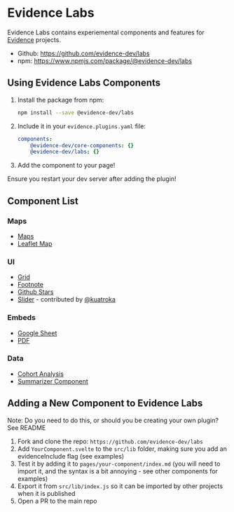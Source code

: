 # Evidence Labs

Evidence Labs contains experiemental components and features for [Evidence](https://evidence.dev) projects.
- Github: https://github.com/evidence-dev/labs
- npm: https://www.npmjs.com/package/@evidence-dev/labs

## Using Evidence Labs Components

1. Install the package from npm:
    ```bash
    npm install --save @evidence-dev/labs
    ```
2. Include it in your `evidence.plugins.yaml` file:

    ```yaml 
    components:
        @evidence-dev/core-components: {}
        @evidence-dev/labs: {}
    ```
3. Add the component to your page!

<Alert status=info>
Ensure you restart your dev server after adding the plugin!
</Alert>



## Component List

### Maps
- [Maps](/maps)
- [Leaflet Map](/leaflet-map)

### UI
- [Grid](/grid)
- [Footnote](/footnote)
- [Github Stars](/github-stars)
- [Slider](/slider) - contributed by [@kuatroka](https://github.com/kuatroka)

### Embeds
- [Google Sheet](/google-sheet)
- [PDF](/pdf)

### Data
- [Cohort Analysis](/cohort-analysis)
- [Summarizer Component](/summarizer)


## Adding a New Component to Evidence Labs

<Alert status=warning>
Note: Do you need to do this, or should you be creating your own plugin? See README
</Alert>

1. Fork and clone the repo: `https://github.com/evidence-dev/labs`
1. Add  `YourComponent.svelte` to the `src/lib` folder, making sure you add an evidenceInclude flag (see examples)
1. Test it by adding it to `pages/your-component/index.md` (you will need to import it, and the syntax is a bit annoying - see other components for examples)
1. Export it from `src/lib/index.js` so it can be imported by other projects when it is published
1. Open a PR to the main repo
